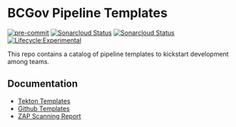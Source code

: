 # BCGov Pipeline Templates

[![pre-commit](https://github.com/bcgov/pipeline-templates/actions/workflows/pre-commit-check.yaml/badge.svg)](https://github.com/bcgov/pipeline-templates/actions/workflows/pre-commit-check.yaml) [![Sonarcloud Status](https://sonarcloud.io/api/project_badges/measure?project=bcgov-pipeline-templates&metric=alert_status)](https://sonarcloud.io/dashboard?id=bcgov-pipeline-templates) [![Sonarcloud Status](https://sonarcloud.io/api/project_badges/measure?project=bcgov-pipeline-templates&metric=security_rating)](https://sonarcloud.io/dashboard?id=bcgov-pipeline-templates) [![Lifecycle:Experimental](https://img.shields.io/badge/Lifecycle-Experimental-339999)](<Redirect-URL>)

This repo contains a catalog of pipeline templates to kickstart development among teams.

## Documentation

- [Tekton Templates](docs/tekton.md)
- [Github Templates](docs/github.md)
- [ZAP Scanning Report](https://github.com/bcgov/security-pipeline-templates/blob/zap-scan/README.md)

